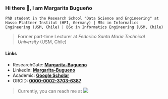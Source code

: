 ### Hi there 👋, I am Margarita Bugueño

```PhD student in the Research School "Data Science and Engineering" at Hasso Plattner Institut (HPI, Germany) | MSc in Informatics Engineering (USM, Chile) | BSc in Informatics Engineering (USM, Chile)```
> Former part-time Lecturer at *Federico Santa María Technical University* (USM, Chile) 

#### Links 

* ResearchGate: __[Margarita-Bugueno](https://www.researchgate.net/profile/Margarita-Bugueno)__
* LinkedIn: __[Margarita-Bugueno](www.linkedin.com/in/margarita-bugueno)__
* Academic: __[Google Scholar](https://scholar.google.com/citations?user=7mD2fyMAAAAJ)__ 
* ORCID: __[0000-0002-3703-6387 ]( https://orcid.org/0000-0002-3703-6387)__

> Currently, you can reach me at <img src="https://render.githubusercontent.com/render/math?math=\text{margarita.bugueno@usm.cl}">
